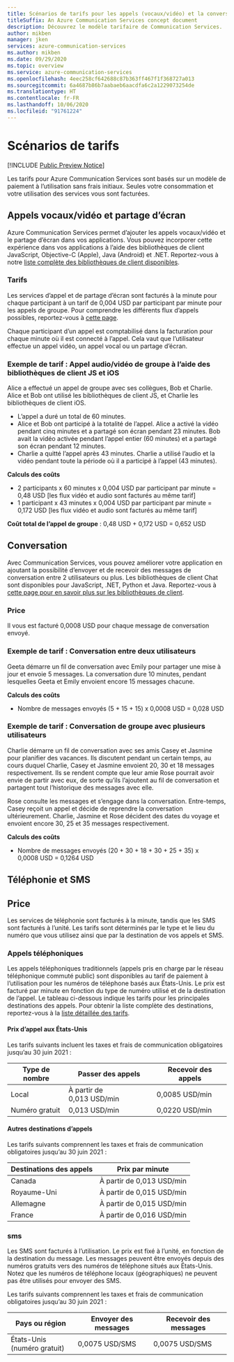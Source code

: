 ```yaml
---
title: Scénarios de tarifs pour les appels (vocaux/vidéo) et la conversation
titleSuffix: An Azure Communication Services concept document
description: Découvrez le modèle tarifaire de Communication Services.
author: mikben
manager: jken
services: azure-communication-services
ms.author: mikben
ms.date: 09/29/2020
ms.topic: overview
ms.service: azure-communication-services
ms.openlocfilehash: 4eec258cf642688c87b363ff467f1f368727a013
ms.sourcegitcommit: 6a4687b86b7aabaeb6aacdfa6c2a1229073254de
ms.translationtype: HT
ms.contentlocale: fr-FR
ms.lasthandoff: 10/06/2020
ms.locfileid: "91761224"
---
```

# <a name="pricing-scenarios"></a>Scénarios de tarifs

[!INCLUDE [Public Preview Notice](../includes/public-preview-include.md)]

<!--
> [!WARNING]
> This document is under construction and needs the following items to be addressed:
> - Looks like other resources point to a /pricing page that is managed by Commerce or Marketing? https://azure.microsoft.com/pricing/details/functions/ Should we? FOLLOWING UP WITH KRISTIN TO FIND THE RIGHT ACS PAGE
-->

Les tarifs pour Azure Communication Services sont basés sur un modèle de paiement à l’utilisation sans frais initiaux. Seules votre consommation et votre utilisation des services vous sont facturées.

## <a name="voicevideo-calling-and-screen-sharing"></a>Appels vocaux/vidéo et partage d’écran

Azure Communication Services permet d’ajouter les appels vocaux/vidéo et le partage d’écran dans vos applications. Vous pouvez incorporer cette expérience dans vos applications à l’aide des bibliothèques de client JavaScript, Objective-C (Apple), Java (Android) et .NET. Reportez-vous à notre [liste complète des bibliothèques de client disponibles](./sdk-options.md).

### <a name="pricing"></a>Tarifs

Les services d’appel et de partage d’écran sont facturés à la minute pour chaque participant à un tarif de 0,004 USD par participant par minute pour les appels de groupe. Pour comprendre les différents flux d’appels possibles, reportez-vous à [cette page](./call-flows.md).

Chaque participant d’un appel est comptabilisé dans la facturation pour chaque minute où il est connecté à l’appel. Cela vaut que l’utilisateur effectue un appel vidéo, un appel vocal ou un partage d’écran.

### <a name="pricing-example-group-audiovideo-call-using-js-and-ios-client-libraries"></a>Exemple de tarif : Appel audio/vidéo de groupe à l’aide des bibliothèques de client JS et iOS

Alice a effectué un appel de groupe avec ses collègues, Bob et Charlie. Alice et Bob ont utilisé les bibliothèques de client JS, et Charlie les bibliothèques de client iOS.

- L’appel a duré un total de 60 minutes.
- Alice et Bob ont participé à la totalité de l’appel. Alice a activé la vidéo pendant cinq minutes et a partagé son écran pendant 23 minutes. Bob avait la vidéo activée pendant l’appel entier (60 minutes) et a partagé son écran pendant 12 minutes.
- Charlie a quitté l’appel après 43 minutes. Charlie a utilisé l’audio et la vidéo pendant toute la période où il a participé à l’appel (43 minutes).

**Calculs des coûts**

- 2 participants x 60 minutes x 0,004 USD par participant par minute = 0,48 USD [les flux vidéo et audio sont facturés au même tarif]
- 1 participant x 43 minutes x 0,004 USD par participant par minute = 0,172 USD [les flux vidéo et audio sont facturés au même tarif]

**Coût total de l’appel de groupe** : 0,48 USD + 0,172 USD = 0,652 USD

## <a name="chat"></a>Conversation

Avec Communication Services, vous pouvez améliorer votre application en ajoutant la possibilité d’envoyer et de recevoir des messages de conversation entre 2 utilisateurs ou plus. Les bibliothèques de client Chat sont disponibles pour JavaScript, .NET, Python et Java. Reportez-vous à [cette page pour en savoir plus sur les bibliothèques de client](./sdk-options.md).

### <a name="price"></a>Price

Il vous est facturé 0,0008 USD pour chaque message de conversation envoyé.

### <a name="pricing-example-chat-between-two-users"></a>Exemple de tarif : Conversation entre deux utilisateurs 

Geeta démarre un fil de conversation avec Emily pour partager une mise à jour et envoie 5 messages. La conversation dure 10 minutes, pendant lesquelles Geeta et Emily envoient encore 15 messages chacune.

**Calculs des coûts** 
- Nombre de messages envoyés (5 + 15 + 15) x 0,0008 USD = 0,028 USD

### <a name="pricing-example-group-chat-with-multiple-users"></a>Exemple de tarif : Conversation de groupe avec plusieurs utilisateurs 

Charlie démarre un fil de conversation avec ses amis Casey et Jasmine pour planifier des vacances. Ils discutent pendant un certain temps, au cours duquel Charlie, Casey et Jasmine envoient 20, 30 et 18 messages respectivement. Ils se rendent compte que leur amie Rose pourrait avoir envie de partir avec eux, de sorte qu’ils l’ajoutent au fil de conversation et partagent tout l’historique des messages avec elle. 

Rose consulte les messages et s’engage dans la conversation. Entre-temps, Casey reçoit un appel et décide de reprendre la conversation ultérieurement. Charlie, Jasmine et Rose décident des dates du voyage et envoient encore 30, 25 et 35 messages respectivement.

**Calculs des coûts** 

- Nombre de messages envoyés (20 + 30 + 18 + 30 + 25 + 35) x 0,0008 USD = 0,1264 USD


## <a name="telephony-and-sms"></a>Téléphonie et SMS

## <a name="price"></a>Price 

Les services de téléphonie sont facturés à la minute, tandis que les SMS sont facturés à l’unité. Les tarifs sont déterminés par le type et le lieu du numéro que vous utilisez ainsi que par la destination de vos appels et SMS.

### <a name="telephone-calling"></a>Appels téléphoniques

Les appels téléphoniques traditionnels (appels pris en charge par le réseau téléphonique commuté public) sont disponibles au tarif de paiement à l’utilisation pour les numéros de téléphone basés aux États-Unis. Le prix est facturé par minute en fonction du type de numéro utilisé et de la destination de l’appel. Le tableau ci-dessous indique les tarifs pour les principales destinations des appels. Pour obtenir la liste complète des destinations, reportez-vous à la [liste détaillée des tarifs](https://github.com/Azure/Communication/blob/master/pricing/communication-services-pstn-rates.csv).


#### <a name="united-states-calling-prices"></a>Prix d’appel aux États-Unis

Les tarifs suivants incluent les taxes et frais de communication obligatoires jusqu’au 30 juin 2021 :

|Type de nombre   |Passer des appels   |Recevoir des appels|
|--------------|-----------|------------|
|Local     |À partir de 0,013 USD/min       |0,0085 USD/min        |
|Numéro gratuit |0,013 USD/min   |0,0220 USD/min |

#### <a name="other-calling-destinations"></a>Autres destinations d’appels

Les tarifs suivants comprennent les taxes et frais de communication obligatoires jusqu’au 30 juin 2021 :

|Destinations des appels   |Prix par minute|
|-----------|------------|
|Canada     |À partir de 0,013 USD/min   |
|Royaume-Uni     |À partir de 0,015 USD/min   |
|Allemagne     |À partir de 0,015 USD/min   |
|France     |À partir de 0,016 USD/min   |


### <a name="sms"></a>sms

Les SMS sont facturés à l’utilisation. Le prix est fixé à l’unité, en fonction de la destination du message. Les messages peuvent être envoyés depuis des numéros gratuits vers des numéros de téléphone situés aux États-Unis. Notez que les numéros de téléphone locaux (géographiques) ne peuvent pas être utilisés pour envoyer des SMS.

Les tarifs suivants comprennent les taxes et frais de communication obligatoires jusqu’au 30 juin 2021 :

|Pays ou région   |Envoyer des messages|Recevoir des messages|
|-----------|------------|------------|
|États-Unis (numéro gratuit)    |0,0075 USD/SMS   | 0,0075 USD/SMS |